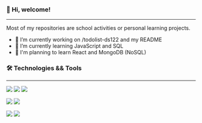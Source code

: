 ### 👋 Hi, welcome! 
***

Most of my repositories are school activities or personal learning projects.

- 🔭 I’m currently working on /todolist-ds122 and my README
- 🌱 I’m currently learning JavaScript and SQL
- 🤔 I'm planning to learn React and MongoDB (NoSQL)

### 🛠️ Technologies && Tools
***

![](https://img.shields.io/badge/Code-JavaScript-informational?style=flat&logo=JavaScript&logoColor=white&color=f7df1e)
![](https://img.shields.io/badge/Code-PHP-informational?style=flat&logo=PHP&logoColor=white&color=787cb5)
![](https://img.shields.io/badge/Shell-Bash-informational?style=flat&logo=gnu-bash&logoColor=white&color=787cb5)

![](https://img.shields.io/badge/Tool-MySQL-informational?style=flat&logo=MySQL&logoColor=white&color=f29111)
![](https://img.shields.io/badge/Tool-Git-informational?style=flat&logo=Git&logoColor=white&color=f34f29)

![](https://img.shields.io/badge/Editor-VSCode-informational?style=flat&logo=VisualStudioCode&logoColor=white&color=0078d7)
![](https://img.shields.io/badge/OS-WSL_Linux-informational?style=flat&logo=linux&logoColor=white&color=dd4814)

<!--
**gjperes/gjperes** is a ✨ _special_ ✨ repository because its `README.md` (this file) appears on your GitHub profile.

Here are some ideas to get you started:

- 🔭 I’m currently working on ...
- 🌱 I’m currently learning ...
- 👯 I’m looking to collaborate on ...
- 🤔 I’m looking for help with ...
- 💬 Ask me about ...
- 📫 How to reach me: ...
- 😄 Pronouns: ...
- ⚡ Fun fact: ...
-->
